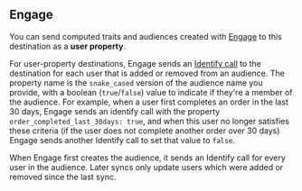 ## Engage

You can send computed traits and audiences created with [Engage](/docs/engage/) to this destination as a **user property**. 

For user-property destinations, Engage sends an [Identify call](/docs/connections/spec/identify/) to the destination for each user that is added or removed from an audience. The property name is the `snake_cased` version of the audience name you provide, with a boolean (`true`/`false`) value to indicate if they're a member of the audience. For example, when a user first completes an order in the last 30 days, Engage sends an identify call with the property `order_completed_last_30days: true`, and when this user no longer satisfies these criteria (if the user does not complete another order over 30 days) Engage sends another Identify call to set that value to `false`.

When Engage first creates the audience, it sends an Identify call for every user in the audience. Later syncs only update users which were added or removed since the last sync.
